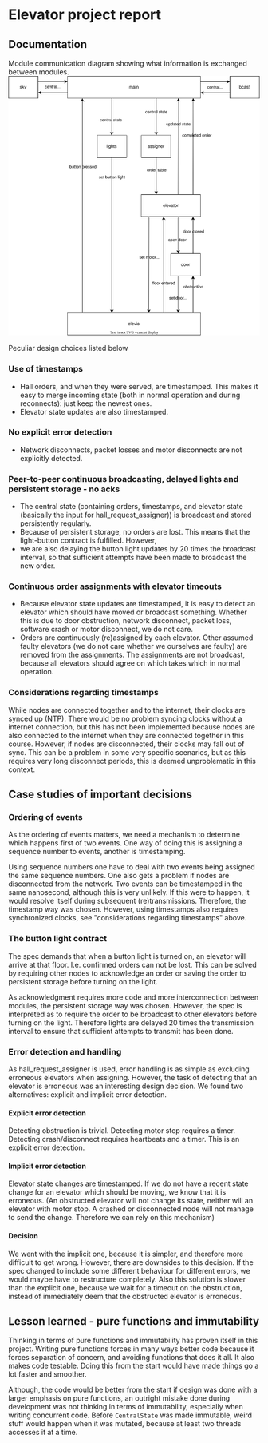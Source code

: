 # Elevator project report
## Documentation
Module communication diagram showing what information is exchanged between modules.
![Communication diagram](communication_diagram.drawio.svg)

Peculiar design choices listed below
### Use of timestamps
- Hall orders, and when they were served, are timestamped. This makes it easy to merge incoming state (both in normal operation and during reconnects): just keep the newest ones.
- Elevator state updates are also timestamped.

### No explicit error detection
- Network disconnects, packet losses and motor disconnects are not explicitly detected.

### Peer-to-peer continuous broadcasting, delayed lights and persistent storage - no acks
- The central state (containing orders, timestamps, and elevator state (basically the input for hall_request_assigner)) is broadcast and stored persistently regularly.
- Because of persistent storage, no orders are lost. This means that the light-button contract is fulfilled. However, 
- we are also delaying the button light updates by 20 times the broadcast interval, so that sufficient attempts have been made to broadcast the new order.

### Continuous order assignments with elevator timeouts
- Because elevator state updates are timestamped, it is easy to detect an elevator which should have moved or broadcast something. Whether this is due to door obstruction, network disconnect, packet loss, software crash or motor disconnect, we do not care.
- Orders are continuously (re)assigned by each elevator. Other assumed faulty elevators (we do not care whether we ourselves are faulty) are removed from the assignments. The assignments are not broadcast, because all elevators should agree on which takes which in normal operation.

### Considerations regarding timestamps
While nodes are connected together and to the internet, their clocks are synced up (NTP). There would be no problem syncing clocks without a internet connection, but this has not been implemented because nodes are also connected to the internet when they are connected together in this course. However, if nodes are disconnected, their clocks may fall out of sync. This can be a problem in some very specific scenarios, but as this requires very long disconnect periods, this is deemed unproblematic in this context.

## Case studies of important decisions

### Ordering of events
As the ordering of events matters, we need a mechanism to determine which happens first of two events. One way of doing this is assigning a sequence number to events, another is timestamping.

Using sequence numbers one have to deal with two events being assigned the same sequence numbers. One also gets a problem if nodes are disconnected from the network. Two events can be timestamped in the same nanosecond, although this is very unlikely. If this were to happen, it would resolve itself during subsequent (re)transmissions. Therefore, the timestamp way was chosen. However, using timestamps also requires synchronized clocks, see "considerations regarding timestamps" above.

### The button light contract
The spec demands that when a button light is turned on, an elevator will arrive at that floor. I.e. confirmed orders can not be lost. This can be solved by requiring other nodes to acknowledge an order or saving the order to persistent storage before turning on the light.

As acknowledgment requires more code and more interconnection between modules, the persistent storage way was chosen. However, the spec is interpreted as to require the order to be broadcast to other elevators before turning on the light. Therefore lights are delayed 20 times the transmission interval to ensure that sufficient attempts to transmit has been done.

### Error detection and handling
As hall_request_assigner is used, error handling is as simple as excluding erroneous elevators when assigning. However, the task of detecting that an elevator is erroneous was an interesting design decision. We found two alternatives: explicit and implicit error detection.

#### Explicit error detection
Detecting obstruction is trivial. Detecting motor stop requires a timer. Detecting crash/disconnect requires heartbeats and a timer. This is an explicit error detection.

#### Implicit error detection
Elevator state changes are timestamped. If we do not have a recent state change for an elevator which should be moving, we know that it is erroneous.
(An obstructed elevator will not change its state, neither will an elevator with motor stop. A crashed or disconnected node will not manage to send the change. Therefore we can rely on this mechanism)

#### Decision
We went with the implicit one, because it is simpler, and therefore more difficult to get wrong. However, there are downsides to this decision. If the spec changed to include some different behaviour for different errors, we would maybe have to restructure completely. Also this solution is slower than the explicit one, because we wait for a timeout on the obstruction, instead of immediately deem that the obstructed elevator is erroneous.

## Lesson learned - pure functions and immutability
Thinking in terms of pure functions and immutability has proven itself in this project. Writing pure functions forces in many ways better code because it forces separation of concern, and avoiding functions that does it all. It also makes code testable. Doing this from the start would have made things go a lot faster and smoother.

Although, the code would be better from the start if design was done with a larger emphasis on pure functions, an outright mistake done during development was not thinking in terms of immutability, especially when writing concurrent code. Before ```CentralState``` was made immutable, weird stuff would happen when it was mutated, because at least two threads accesses it at a time.
